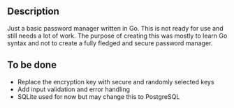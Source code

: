 ## Description
Just a basic password manager written in Go. This is not ready for use and still needs a lot of work. The purpose of creating this was mostly to learn Go syntax and not to create a fully fledged and secure password manager.

## To be done
- Replace the encryption key with secure and randomly selected keys
- Add input validation and error handling
- SQLite used for now but may change this to PostgreSQL
